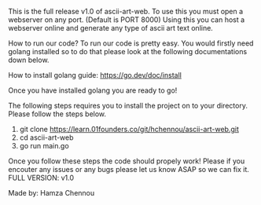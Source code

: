This is the full release v1.0 of ascii-art-web.
To use this you must open a webserver on any port. (Default is PORT 8000)
Using this you can host a webserver online and generate any type of ascii art text online.

How to run our code?
To run our code is pretty easy. You would firstly need golang installed so to do that please look
at the following documentations down below.

How to install golang guide: https://go.dev/doc/install

Once you have installed golang you are ready to go!

The following steps requires you to install the project on to your directory. Please follow the steps below.

1. git clone https://learn.01founders.co/git/hchennou/ascii-art-web.git
2. cd ascii-art-web
3. go run main.go

Once you follow these steps the code should propely work!
Please if you encouter any issues or any bugs please let us know ASAP so we can fix it.
FULL VERSION: v1.0

Made by:
Hamza Chennou
